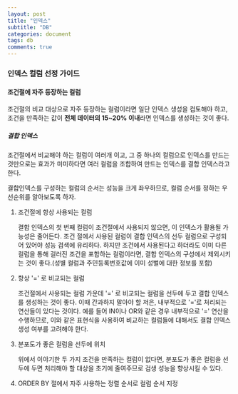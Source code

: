 ```yaml
---
layout: post
title: "인덱스"
subtitle: "DB"
categories: document
tags: db
comments: true
---
```


### 인덱스 컬럼 선정 가이드

#### 조건절에 자주 등장하는 컬럼

조건절의 비교 대상으로 자주 등장하는 컬럼이라면 일단 인덱스 생성을 컴토해야 하고, 조건을 만족하는 값이 **전체 데이터의 15~20% 이내**라면 인덱스를 생성하는 것이 좋다.

##### 결합 인덱스

 조건절에서 비교해야 하는 컬럼이 여러개 이고, 그 중 하나의 컬럼으로 인덱스를 만드는 것만으로는 효과가 미미하다면 여러 컬럼을 조합하여 만드는 인덱스를 결합 인덱스라고 한다.

 결합인덱스를 구성하는 컬럼의 순서는 성능을 크게 좌우하므로, 컬럼 순서를 정하는 우선순위를 알아보도록 하자.

1. 조건절에 항상 사용되는 컬럼

   결합 인덱스의 첫 번째 컬럼이 조건절에서 사용되지 않으면, 이 인덱스가 활용될 가능성은 줄어든다. 조건 절에서 사용된 컬럼이 결합 인덱스의 선두 컬럼으로 구성되어 있어야 성능 검색에 유리하다. 하지만 조건에서 사용된다고 하더라도 이미 다른 컬럼을 통해 걸러진 조건을 포함하는 컬럼이라면, 결합 인덱스의 구성에서 제외시키는 것이 좋다.(성별 컬럼과 주민등록번호값에 이미 성벌에 대한 정보를 포함)

2. 항상 '=' 로 비교되는 컬럼

   조건절에서 사용되는 컬럼 가운데 '=' 로 비교되는 컬럼을 선두에 두고 결합 인덱스를 생성하는 것이 좋다. 이때 간과하지 말아야 할 저은, 내부적으로 '='로 처리되는 연산들이 있다는 것이다. 예를 들어 IN이나 OR와 같은 경우 내부적으로 '=' 연산을 수행하므로, 이와 같은 표현식을 사용하여 비교하는 컬럼들에 대해서도 결합 인덱스 생성 여부를 고려해야 한다.

3. 분포도가 좋은 컬럼을 선두에 위치

   위에서 이야기한 두 가지 조건을 만족하는 컬럼이 없다면, 분포도가 좋은 컬럼을 선두에 두면 처리해야 할 대상을 초기에 줄여주므로 검생 성능을 향상시킬 수 있다.

4. ORDER BY 절에서 자주 사용하는 정렬 순서로 컬럼 순서 지정

